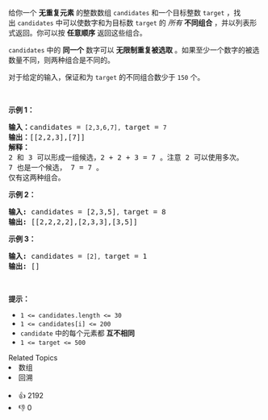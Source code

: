 <p>给你一个 <strong>无重复元素</strong> 的整数数组&nbsp;<code>candidates</code> 和一个目标整数&nbsp;<code>target</code>&nbsp;，找出&nbsp;<code>candidates</code>&nbsp;中可以使数字和为目标数&nbsp;<code>target</code> 的 <em>所有&nbsp;</em><strong>不同组合</strong> ，并以列表形式返回。你可以按 <strong>任意顺序</strong> 返回这些组合。</p>

<p><code>candidates</code> 中的 <strong>同一个</strong> 数字可以 <strong>无限制重复被选取</strong> 。如果至少一个数字的被选数量不同，则两种组合是不同的。&nbsp;</p>

<p>对于给定的输入，保证和为&nbsp;<code>target</code> 的不同组合数少于 <code>150</code> 个。</p>

<p>&nbsp;</p>

<p><strong>示例&nbsp;1：</strong></p>

<pre>
<strong>输入：</strong>candidates = <span><code>[2,3,6,7], </code></span>target = <span><code>7</code></span>
<strong>输出：</strong>[[2,2,3],[7]]
<strong>解释：</strong>
2 和 3 可以形成一组候选，2 + 2 + 3 = 7 。注意 2 可以使用多次。
7 也是一个候选， 7 = 7 。
仅有这两种组合。</pre>

<p><strong>示例&nbsp;2：</strong></p>

<pre>
<strong>输入: </strong>candidates = [2,3,5]<span><code>, </code></span>target = 8
<strong>输出: </strong>[[2,2,2,2],[2,3,3],[3,5]]</pre>

<p><strong>示例 3：</strong></p>

<pre>
<strong>输入: </strong>candidates = <span><code>[2], </code></span>target = 1
<strong>输出: </strong>[]
</pre>

<p>&nbsp;</p>

<p><strong>提示：</strong></p>

<ul> 
 <li><code>1 &lt;= candidates.length &lt;= 30</code></li> 
 <li><code>1 &lt;= candidates[i] &lt;= 200</code></li> 
 <li><code>candidate</code> 中的每个元素都 <strong>互不相同</strong></li> 
 <li><code>1 &lt;= target &lt;= 500</code></li> 
</ul>

<div><div>Related Topics</div><div><li>数组</li><li>回溯</li></div></div><br><div><li>👍 2192</li><li>👎 0</li></div>